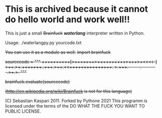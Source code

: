# This is archived because it cannot do hello world and work well!!
This is just a small ~~Brainfuck~~ ***waterlang*** interpreter written in Python.

Usage:
 ./waterlangpy.py yourcode.txt

~~You can use it as a module as well:~~
  ~~import brainfuck~~

  ~~sourcecode = """
    ++++++++++[>+++++++>++++++++++>+++>+<<<<-]
    >++.>+.+++++++..+++.>++.<<+++++++++++++++.
    >.+++.------.--------.>+.>.
  """~~

  ~~brainfuck.evaluate(sourcecode)~~

~~(http://en.wikipedia.org/wiki/Brainfuck is not for this language)~~

(C) Sebastian Kaspari 2011. Forked by Pythone 2021
This programm is licensed under the terms of the
DO WHAT THE FUCK YOU WANT TO PUBLIC LICENSE.

